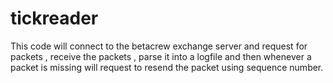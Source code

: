 # tickreader
This code will connect to the betacrew exchange server and request for packets , receive the packets , parse it into a logfile and then whenever a packet is missing will request to resend the packet using sequence number. 
